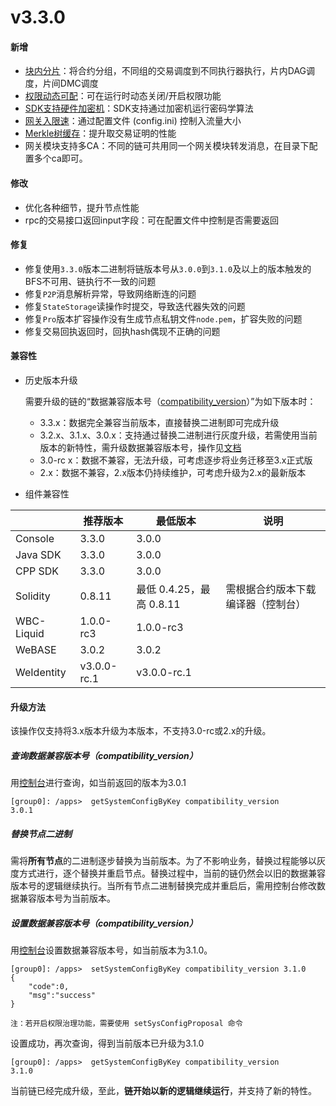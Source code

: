 # v3.3.0

#### 新增

* [块内分片](https://fisco-bcos-doc.readthedocs.io/zh_CN/release-3.3.0/docs/design/parallel/sharding.html)：将合约分组，不同组的交易调度到不同执行器执行，片内DAG调度，片间DMC调度
* [权限动态可配]()：可在运行时动态关闭/开启权限功能
* [SDK支持硬件加密机](https://fisco-bcos-doc.readthedocs.io/zh_CN/release-3.3.0/docs/design/hsm.html)：SDK支持通过加密机运行密码学算法
* [网关入限速](../../tutorial/air/config.md)：通过配置文件 (config.ini) 控制入流量大小
* [Merkle树缓存](https://github.com/FISCO-BCOS/FISCO-BCOS/pull/3430)：提升取交易证明的性能
* 网关模块支持多CA：不同的链可共用同一个网关模块转发消息，在目录下配置多个ca即可。

#### 修改

* 优化各种细节，提升节点性能
* rpc的交易接口返回input字段：可在配置文件中控制是否需要返回

#### 修复

* 修复使用`3.3.0`版本二进制将链版本号从`3.0.0`到`3.1.0`及以上的版本触发的BFS不可用、链执行不一致的问题
* 修复`P2P`消息解析异常，导致网络断连的问题
* 修复`StateStorage`读操作时提交，导致迭代器失效的问题
* 修复`Pro`版本扩容操作没有生成节点私钥文件`node.pem`，扩容失败的问题
* 修复交易回执返回时，回执hash偶现不正确的问题

#### 兼容性

* 历史版本升级

  需要升级的链的“数据兼容版本号（[compatibility_version](#id5)）”为如下版本时：

  * 3.3.x：数据完全兼容当前版本，直接替换二进制即可完成升级
  * 3.2.x、3.1.x、3.0.x：支持通过替换二进制进行灰度升级，若需使用当前版本的新特性，需升级数据兼容版本号，操作见[文档](#id5)
  * 3.0-rc x：数据不兼容，无法升级，可考虑逐步将业务迁移至3.x正式版
  * 2.x：数据不兼容，2.x版本仍持续维护，可考虑升级为2.x的最新版本

* 组件兼容性

|            | 推荐版本    | 最低版本                 | 说明                               |
| ---------- | ----------- | ------------------------ | ---------------------------------- |
| Console    | 3.3.0       | 3.0.0                    |                                    |
| Java SDK   | 3.3.0       | 3.0.0                    |                                    |
| CPP SDK    | 3.3.0       | 3.0.0                    |                                    |
| Solidity   | 0.8.11      | 最低 0.4.25，最高 0.8.11 | 需根据合约版本下载编译器（控制台） |
| WBC-Liquid | 1.0.0-rc3   | 1.0.0-rc3                |                                    |
| WeBASE     | 3.0.2       | 3.0.2                    |                                    |
| WeIdentity | v3.0.0-rc.1 | v3.0.0-rc.1              |                                    |

#### 升级方法

该操作仅支持将3.x版本升级为本版本，不支持3.0-rc或2.x的升级。

##### 查询数据兼容版本号（compatibility_version）

用[控制台](https://fisco-bcos-doc.readthedocs.io/zh_CN/latest/docs/operation_and_maintenance/console/console_commands.html#getsystemconfigbykey)进行查询，如当前返回的版本为3.0.1

``` 
[group0]: /apps>  getSystemConfigByKey compatibility_version
3.0.1
```

##### 替换节点二进制

需将**所有节点**的二进制逐步替换为当前版本。为了不影响业务，替换过程能够以灰度方式进行，逐个替换并重启节点。替换过程中，当前的链仍然会以旧的数据兼容版本号的逻辑继续执行。当所有节点二进制替换完成并重启后，需用控制台修改数据兼容版本号为当前版本。

##### 设置数据兼容版本号（compatibility_version）

用[控制台](https://fisco-bcos-doc.readthedocs.io/zh_CN/latest/docs/operation_and_maintenance/console/console_commands.html#setsystemconfigbykey)设置数据兼容版本号，如当前版本为3.1.0。

```
[group0]: /apps>  setSystemConfigByKey compatibility_version 3.1.0
{
    "code":0,
    "msg":"success"
}

注：若开启权限治理功能，需要使用 setSysConfigProposal 命令
```

设置成功，再次查询，得到当前版本已升级为3.1.0

``` 
[group0]: /apps>  getSystemConfigByKey compatibility_version
3.1.0
```

当前链已经完成升级，至此，**链开始以新的逻辑继续运行**，并支持了新的特性。
